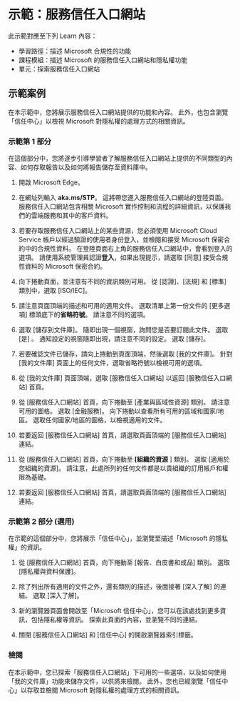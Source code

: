 <!---
---
示範：標題：「服務信任入口網站」學習路徑/模組/單元：「學習路徑：描述 Microsoft 合規性的功能;課程模組 1：描述 Microsoft 的服務信任入口網站和隱私權功能;單元 2：探索服務信任入口網站'
---
--->

# 示範：服務信任入口網站

此示範對應至下列 Learn 內容：

- 學習路徑：描述 Microsoft 合規性的功能
- 課程模組：描述 Microsoft 的服務信任入口網站和隱私權功能
- 單元：探索服務信任入口網站

## 示範案例

在本示範中，您將展示服務信任入口網站提供的功能和內容。 此外，也包含瀏覽「信任中心」以檢視 Microsoft 對隱私權的處理方式的相關資訊。

### 示範第 1 部分

在這個部分中，您將逐步引導學習者了解服務信任入口網站上提供的不同類型的內容、如何存取報告以及如何將報告儲存至資料庫中。

1. 開啟 Microsoft Edge。

1. 在網址列輸入 **aka.ms/STP**。 這將帶您進入服務信任入口網站的登陸頁面。 服務信任入口網站包含相關 Microsoft 實作控制和流程的詳細資訊，以保護我們的雲端服務和其中的客戶資料。

1. 若要存取服務信任入口網站上的某些資源，您必須使用 Microsoft Cloud Service 帳戶以經過驗證的使用者身份登入，並檢閱和接受 Microsoft 保密合約中的合規性資料。 在登陸頁面右上角的服務信任入口網站中，會看到登入的選項。  請使用系統管理員認證**登入**，如果出現提示，請選取 [同意] 接受合規性資料的 Microsoft 保密合約。

1. 向下捲動頁面，並注意有不同的資訊類別可用。 從 [認證]、[法規] 和 [標準] 類別中，選取 [ISO/IEC]。

1. 請注意頁面頂端的描述和可用的適用文件。  選取清單上第一份文件的 [更多選項] 標頭底下的**省略符號**。  請注意不同的選項。

1. 選取 [儲存到文件庫]。  隨即出現一個視窗，詢問您是否要訂閱此文件。  選取 [是]  。 通知設定的視窗隨即出現，請注意不同的設定。 選取 [儲存]。

1. 若要確認文件已儲存，請向上捲動到頁面頂端，然後選取 [我的文件庫]。  針對 [我的文件庫] 頁面上的任何文件，選取省略符號以檢視可用的選項。

1. 從 [我的文件庫] 頁面頂端，選取 [服務信任入口網站] 以返回 [服務信任入口網站] 首頁。

1. 從 [服務信任入口網站] 首頁，向下捲動至 [產業與區域性資源] 類別。  請注意可用的圖格。  選取 [金融服務]。  向下捲動以查看所有可用的區域和國家/地區。  選取任何國家/地區的圖格，以檢視適用的文件。

1. 若要返回 [服務信任入口網站] 首頁，請選取頁面頂端的 [服務信任入口網站] 連結。

1. 從 [服務信任入口網站] 首頁，向下捲動至 **[組織的資源** ] 類別。 選取 [適用於您組織的資源]。  請注意，此處所列的任何文件都是以貴組織的訂用帳戶和權限為基礎。

1. 若要返回 [服務信任入口網站] 首頁，請選取頁面頂端的 [服務信任入口網站] 連結。

### 示範第 2 部分 (選用)

在示範的這個部分中，您將展示「信任中心」，並瀏覽至描述「Microsoft 的隱私權」的資訊。

1. 從 [服務信任入口網站] 首頁，向下捲動至 [報告、白皮書和成品] 類別。 選取 [隱私權與資料保護]。  

1. 除了列出所有適用的文件之外，還有類別的描述，後面接著 [深入了解] 的連結。  選取 [深入了解]。

1. 新的瀏覽器頁面會開啟至「Microsoft 信任中心」，您可以在該處找到更多資訊，包括隱私權等資訊。 探索此頁面的內容，並瀏覽不同的連結。

1. 關閉 [服務信任入口網站] 和 [信任中心] 的開啟瀏覽器索引標籤。

### 檢閱

在本示範中，您已探索「服務信任入口網站」下可用的一些選項，以及如何使用「我的文件庫」功能來儲存文件，以供將來檢閱。  此外，您也已經瀏覽「信任中心」以存取並檢閱 Microsoft 對隱私權的處理方式的相關資訊。

